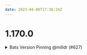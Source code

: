 ```yaml
---
date: 2023-04-06T17:38:24Z
---
```


# 1.170.0

<details>
  <summary>Bats Version Pinning @milldr (#627)</summary>

### what
- upgraded pattern for version pinning

### why
- bats would fail for all of these components unless these versions are pinned as such

### references
- https://github.com/cloudposse/terraform-aws-components/pull/626



</details>